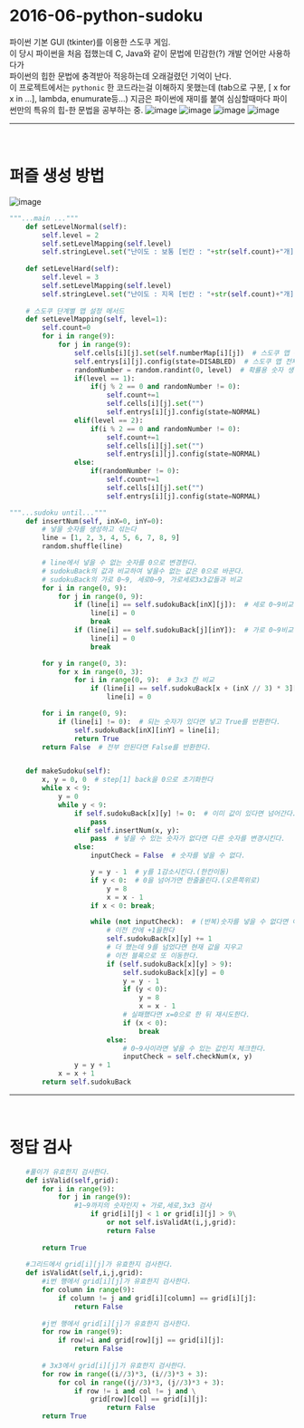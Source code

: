 # 2016-06-python-sudoku

파이썬 기본 GUI (tkinter)를 이용한 스도쿠 게임. <br/>
이 당시 파이썬을 처음 접했는데 C, Java와 같이 문법에 민감한(?) 개발 언어만 사용하다가 <br/>
파이썬의 힙한 문법에 충격받아 적응하는데 오래걸렸던 기억이 난다.<br/>
이 프로젝트에서는 `pythonic` 한 코드라는걸 이해하지 못했는데 (tab으로 구분, [ x for x in ...], lambda, enumurate등...)
지금은 파이썬에 재미를 붙여 심심할때마다 파이썬만의 특유의 힙-한 문법을 공부하는 중. 
![image](https://user-images.githubusercontent.com/26001202/122587895-5f289180-d099-11eb-8d70-eba5d47efe3c.png)
![image](https://user-images.githubusercontent.com/26001202/122587914-6485dc00-d099-11eb-83c2-89c15e37eeee.png)
![image](https://user-images.githubusercontent.com/26001202/122587950-723b6180-d099-11eb-8094-6bb1574a0178.png)
![image](https://user-images.githubusercontent.com/26001202/122588020-897a4f00-d099-11eb-9bf3-3cc881f2cad3.png)

<hr/>
<br/>

# 퍼즐 생성 방법
![image](https://user-images.githubusercontent.com/26001202/122588338-ee35a980-d099-11eb-922d-d5f41f83b74c.png)

```python
"""...main ..."""
    def setLevelNormal(self):
        self.level = 2
        self.setLevelMapping(self.level)
        self.stringLevel.set("난이도 : 보통 [빈칸 : "+str(self.count)+"개]")
        
    def setLevelHard(self):
        self.level = 3
        self.setLevelMapping(self.level)
        self.stringLevel.set("난이도 : 지옥 [빈칸 : "+str(self.count)+"개]")  
    
    # 스도쿠 단계별 맵 설정 메서드
    def setLevelMapping(self, level=1):
        self.count=0
        for i in range(9):
            for j in range(9):
                self.cells[i][j].set(self.numberMap[i][j])  # 스도쿠 맵 전체 재생성
                self.entrys[i][j].config(state=DISABLED)  # 스도쿠 맵 전체 비활성화
                randomNumber = random.randint(0, level)  # 확률용 숫자 생성
                if(level == 1):
                    if(j % 2 == 0 and randomNumber != 0):
                        self.count+=1
                        self.cells[i][j].set("")
                        self.entrys[i][j].config(state=NORMAL)
                elif(level == 2):
                    if(i % 2 == 0 and randomNumber != 0):
                        self.count+=1
                        self.cells[i][j].set("")
                        self.entrys[i][j].config(state=NORMAL)
                else:
                    if(randomNumber != 0):
                        self.count+=1
                        self.cells[i][j].set("")
                        self.entrys[i][j].config(state=NORMAL)
```
```python
"""...sudoku until..."""
    def insertNum(self, inX=0, inY=0):
        # 넣을 숫자를 생성하고 섞는다
        line = [1, 2, 3, 4, 5, 6, 7, 8, 9]
        random.shuffle(line)

        # line에서 넣을 수 없는 숫자를 0으로 변경한다.
        # sudokuBack의 값과 비교하여 넣을수 없는 값은 0으로 바꾼다.
        # sudokuBack의 가로 0~9, 세로0~9, 가로세로3x3값들과 비교
        for i in range(0, 9):
            for j in range(0, 9):
                if (line[i] == self.sudokuBack[inX][j]):  # 세로 0~9비교
                    line[i] = 0
                    break
                if (line[i] == self.sudokuBack[j][inY]):  # 가로 0~9비교
                    line[i] = 0
                    break

        for y in range(0, 3):
            for x in range(0, 3):
                for i in range(0, 9):  # 3x3 칸 비교
                    if (line[i] == self.sudokuBack[x + (inX // 3) * 3][y + (inY // 3) * 3]):
                        line[i] = 0

        for i in range(0, 9):
            if (line[i] != 0):  # 되는 숫자가 있다면 넣고 True를 반환한다.
                self.sudokuBack[inX][inY] = line[i];
                return True
        return False  # 전부 안된다면 False를 반환한다.


    def makeSudoku(self):
        x, y = 0, 0  # step[1] back을 0으로 초기화한다
        while x < 9:
            y = 0
            while y < 9:
                if self.sudokuBack[x][y] != 0:  # 이미 값이 있다면 넘어간다.
                    pass
                elif self.insertNum(x, y):
                    pass  # 넣을 수 있는 숫자가 없다면 다른 숫자를 변경시킨다.
                else:
                    inputCheck = False  # 숫자를 넣을 수 없다.

                    y = y - 1  # y를 1감소시킨다.(한칸이동)
                    if y < 0:  # 0을 넘어가면 한줄올린다.(오른쪽위로)
                        y = 8
                        x = x - 1
                    if x < 0: break;

                    while (not inputCheck):  # (반복)숫자를 넣을 수 없다면 이전 블록을 수정한다.
                        # 이전 칸에 +1을한다
                        self.sudokuBack[x][y] += 1
                        # 더 했는데 9를 넘었다면 현재 값을 지우고
                        # 이전 블록으로 또 이동한다.
                        if (self.sudokuBack[x][y] > 9):
                            self.sudokuBack[x][y] = 0
                            y = y - 1
                            if (y < 0):
                                y = 8
                                x = x - 1
                            # 실패했다면 x=0으로 한 뒤 재시도한다.
                            if (x < 0):
                                break
                        else:
                            # 0~9사이라면 넣을 수 있는 값인지 체크한다.
                            inputCheck = self.checkNum(x, y)
                y = y + 1
            x = x + 1
        return self.sudokuBack
```

<hr/>
<br/>

# 정답 검사

```python
    #풀이가 유효한지 검사한다.
    def isValid(self,grid):
        for i in range(9):
            for j in range(9):
                #1~9까지의 숫자인지 + 가로,세로,3x3 검사
                    if grid[i][j] < 1 or grid[i][j] > 9\
                        or not self.isValidAt(i,j,grid):
                        return False
                    
        return True
     
    #그리드에서 grid[i][j]가 유효한지 검사한다.
    def isValidAt(self,i,j,grid):
        #i번 행에서 grid[i][j]가 유효한지 검사한다.
        for column in range(9):
            if column != j and grid[i][column] == grid[i][j]:
                return False
            
        #j번 행에서 grid[i][j]가 유효한지 검사한다.   
        for row in range(9):
            if row!=i and grid[row][j] == grid[i][j]:
                return False
            
        # 3x3에서 grid[i][j]가 유효한지 검사한다.   
        for row in range((i//3)*3, (i//3)*3 + 3):
            for col in range((j//3)*3, (j//3)*3 + 3):
                if row != i and col != j and \
                    grid[row][col] == grid[i][j]:
                        return False
        return True                  
```
